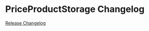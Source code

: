 # PriceProductStorage Changelog

[Release Changelog](https://github.com/spryker/PriceProductStorage/releases)
